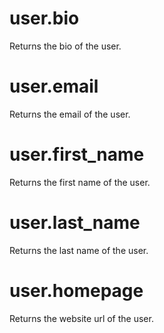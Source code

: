 # user.bio

Returns the bio of the user.

# user.email

Returns the email of the user.

# user.first_name

Returns the first name of the user.

# user.last_name

Returns the last name of the user.

# user.homepage

Returns the website url of the user.
